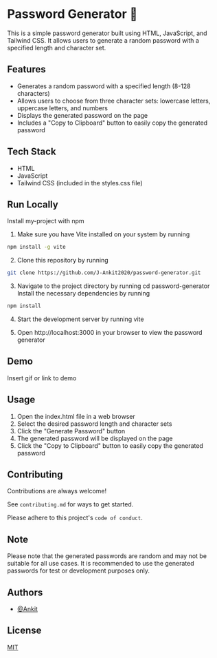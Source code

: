 
# Password Generator 🔑

This is a simple password generator built using HTML, JavaScript, and Tailwind CSS. It allows users to generate a random password with a specified length and character set.



## Features
- Generates a random password with a specified length (8-128 characters)
- Allows users to choose from three character sets: lowercase letters, uppercase letters, and numbers
- Displays the generated password on the page
- Includes a "Copy to Clipboard" button to easily copy the generated password


## Tech Stack

- HTML
- JavaScript
- Tailwind CSS (included in the styles.css file)
## Run Locally

Install my-project with npm

1. Make sure you have Vite installed on your system by running 

```bash
npm install -g vite
```
2. Clone this repository by running 

```bash
git clone https://github.com/J-Ankit2020/password-generator.git
```
3. Navigate to the project directory by running cd password-generator
Install the necessary dependencies by running 
```bash
npm install
```

4. Start the development server by running vite

5. Open http://localhost:3000 in your browser to view the password generator

    
## Demo

Insert gif or link to demo


## Usage

1. Open the index.html file in a web browser
2. Select the desired password length and character sets
3. Click the "Generate Password" button
4. The generated password will be displayed on the page
5. Click the "Copy to Clipboard" button to easily copy the generated password




## Contributing

Contributions are always welcome!

See `contributing.md` for ways to get started.

Please adhere to this project's `code of conduct`.


## Note
Please note that the generated passwords are random and may not be suitable for all use cases. It is recommended to use the generated passwords for test or development purposes only.




## Authors

- [@Ankit](https://www.github.com/J-Ankit2020)


## License

[MIT](https://choosealicense.com/licenses/mit/)

